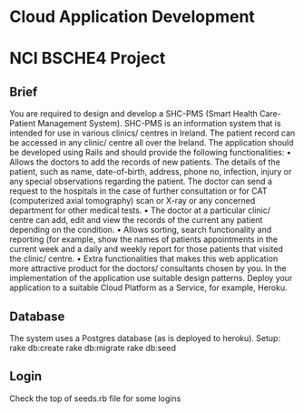 # Cloud Application Development
# NCI BSCHE4 Project

## Brief
You are required to design and develop a SHC-PMS (Smart Health Care-Patient Management System). SHC-PMS is an information system that is intended for use in various clinics/ centres in Ireland. The patient record can be accessed in any clinic/ centre all over the Ireland. The application should be developed using Rails and should provide the following functionalities:
• Allows the doctors to add the records of new patients. The details of the patient, such as name, date-of-birth, address, phone no, infection, injury or any special observations regarding the patient. The doctor can send a request to the hospitals in the case of
further consultation or for CAT (computerized axial tomography) scan or X-ray or any concerned department for other medical tests.
• The doctor at a particular clinic/ centre can add, edit and view the records of the current any patient depending on the condition.
• Allows sorting, search functionality and reporting (for example, show the names of patients appointments in the current week and a daily and weekly report for those patients that visited the clinic/ centre.
• Extra functionalities that makes this web application more attractive product for the doctors/ consultants chosen by you.
In the implementation of the application use suitable design patterns.
Deploy your application to a suitable Cloud Platform as a Service, for example, Heroku.

## Database
The system uses a Postgres database (as is deployed to heroku). Setup:
rake db:create
rake db:migrate
rake db:seed

## Login
Check the top of seeds.rb file for some logins
